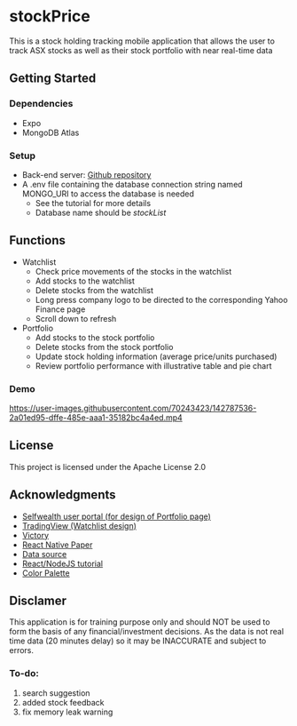 # stockPrice

This is a stock holding tracking mobile application that allows the user to track ASX stocks as well as their stock portfolio with near real-time data

## Getting Started

### Dependencies

- Expo
- MongoDB Atlas

### Setup

- Back-end server: <a href='https://github.com/zixic83/stock-price-back-end'>Github repository</a>
- A .env file containing the database connection string named MONGO_URI to access the database is needed
  - See the <a source='https://www.mongodb.com/basics/mongodb-atlas-tutorial'>tutorial</a> for more details
  - Database name should be <i>stockList</i>

## Functions

- Watchlist
  - Check price movements of the stocks in the watchlist
  - Add stocks to the watchlist
  - Delete stocks from the watchlist
  - Long press company logo to be directed to the corresponding Yahoo Finance page
  - Scroll down to refresh
- Portfolio
  - Add stocks to the stock portfolio
  - Delete stocks from the stock portfolio
  - Update stock holding information (average price/units purchased)
  - Review portfolio performance with illustrative table and pie chart

### Demo
https://user-images.githubusercontent.com/70243423/142787536-2a01ed95-dffe-485e-aaa1-35182bc4a4ed.mp4

## License

This project is licensed under the Apache License 2.0

## Acknowledgments

- [Selfwealth user portal (for design of Portfolio page)](https://www.dadinvestor.com.au/selfwealth-review/)
- [TradingView (Watchlist design)](https://is5-ssl.mzstatic.com/image/thumb/Purple125/v4/9b/7d/94/9b7d9448-d810-81c8-5d35-8948f2cd9525/397ea517-a0be-443b-ad18-91de0cefb57d_3.png/750x750bb.jpeg)
- [Victory](https://github.com/FormidableLabs/victory)
- [React Native Paper](https://github.com/callstack/react-native-paper)
- [Data source](https://forums.whirlpool.net.au/archive/2678938)
- [React/NodeJS tutorial](https://www.udemy.com/user/janis-smilga-3/)
- [Color Palette](https://dribbble.com/shots/7036184-Finance-App-Visual-Exploration)

## Disclamer

This application is for training purpose only and should NOT be used to form the basis of any financial/investment decisions. As the data is not real time data (20 minutes delay) so it may be INACCURATE and subject to errors.

### To-do:

1. search suggestion
1. added stock feedback
1. fix memory leak warning

